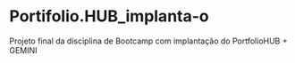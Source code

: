 # Portifolio.HUB_implanta-o
Projeto final da disciplina de Bootcamp com implantação do PortfolioHUB + GEMINI
